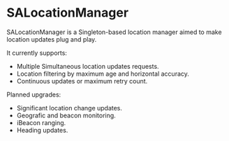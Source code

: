# SALocationManager

SALocationManager is a Singleton-based location manager aimed to make location updates plug and play.


It currently supports:

- Multiple Simultaneous location updates requests.
- Location filtering by maximum age and horizontal accuracy.
- Continuous updates or maximum retry count.


Planned upgrades:
- Significant location change updates.
- Geografic and beacon monitoring.
- iBeacon ranging.
- Heading updates.